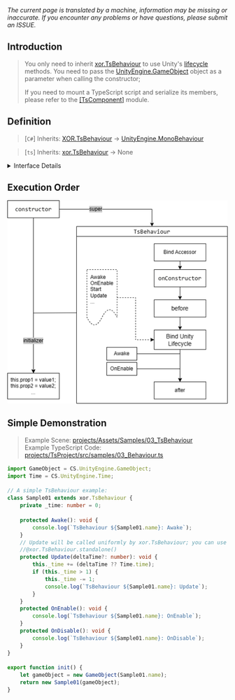 *The current page is translated by a machine, information may be missing or inaccurate. If you encounter any problems or have questions, please submit an ISSUE.*

## Introduction
> You only need to inherit [xor.TsBehaviour](../../projects/TsEditorProject/src/xor/components/behaviour.ts) to use Unity's [lifecycle](https://docs.unity3d.com/2021.3/Documentation/Manual/ExecutionOrder.html) methods. You need to pass the [UnityEngine.GameObject](https://docs.unity3d.com/ScriptReference/GameObject.html) object as a parameter when calling the constructor;  
> 
> If you need to mount a TypeScript script and serialize its members, please refer to the [[TsComponent]](./TsComponent.md) module.

## Definition
> [`C#`] Inherits: [XOR.TsBehaviour](../../projects/Assets/XOR/Runtime/Src/Components/TsBehaviour/TsBehaviour.cs) → [UnityEngine.MonoBehaviour](https://docs.unity3d.com/ScriptReference/MonoBehaviour.html)  

> [`ts`] Inherits: [xor.TsBehaviour](../../projects/TsEditorProject/src/xor/components/behaviour.ts) → None
<details>
<summary>Interface Details</summary>

| Member  | Description  |
| ------------ | ------------ |
| `get transform(): Transform` | Gets the UnityEngine.Transform component |
| `get gameObject(): GameObject` | Gets the UnityEngine.GameObject component |
| `get enabled(): boolean` |  |
| `set enabled(val: boolean): void` | Sets XOR.TsBehaviour.enable, affecting methods like Update, FixedUpdate, LateUpdate, etc. |
| `get isActiveAndEnabled(): boolean` |  |
| `get tag(): string` | Gets the tag of the GameObject component |
| `set tag(val: string): void` | Sets the tag of the GameObject component |
| `get name(): string` | Gets the name of the GameObject component |
| `set name(val: string): void` | Sets the name of the GameObject component |
| `get rectTransform(): RectTransform` |  |

| Method  | Description  |
| ------------ | ------------ |
| `StartCoroutine(Generator \| () => Generator): UnityEngine.Coroutine` | Starts a coroutine (preferably use Promise) |
| `StopCoroutine(UnityEngine.Coroutine): void` | Stops a coroutine |
| `StopAllCoroutines(): void` | Stops all coroutine instances |

| Decorators  | Description  |
| ------------ | ------------ |
| `@xor.TsBehaviour.standalone(): PropertyDecorator` | Calls as a standalone component (applicable to Update, LateUpdate, and FixedUpdate methods; by default, it uses BatchProxy to manage calls to meet higher performance requirements) |
| `@xor.TsBehaviour.frameskip(number): PropertyDecorator` | Calls across frames (globally shared/non-individual frameskip zone), conflicts with standalone components |
| `@xor.TsBehaviour.throttle(boolean): PropertyDecorator` | Applicable to async/Promise methods; will only be called again after the previous call is completed (Awake, Update, FixedUpdate, etc.) |
</details>

## Execution Order
![image](../../images/execution_order.png)

## Simple Demonstration
> Example Scene: [projects/Assets/Samples/03_TsBehaviour](../../projects/Assets/Samples/03_TsBehaviour)  
> Example TypeScript Code: [projects/TsProject/src/samples/03_Behaviour.ts](../../projects/TsProject/src/samples/03_TsBehaviour.ts)  
```typescript
import GameObject = CS.UnityEngine.GameObject;
import Time = CS.UnityEngine.Time;

// A simple TsBehaviour example:
class Sample01 extends xor.TsBehaviour {
    private _time: number = 0;

    protected Awake(): void {
        console.log(`TsBehaviour ${Sample01.name}: Awake`);
    }
    // Update will be called uniformly by xor.TsBehaviour; you can use the `standalone` decorator to inform xor.TsBehaviour to use a separate Update call for the component
    //@xor.TsBehaviour.standalone()
    protected Update(deltaTime?: number): void {
        this._time += (deltaTime ?? Time.time);
        if (this._time > 1) {
            this._time -= 1;
            console.log(`TsBehaviour ${Sample01.name}: Update`);
        }
    }
    protected OnEnable(): void {
        console.log(`TsBehaviour ${Sample01.name}: OnEnable`);
    }
    protected OnDisable(): void {
        console.log(`TsBehaviour ${Sample01.name}: OnDisable`);
    }
}

export function init() {
    let gameObject = new GameObject(Sample01.name);
    return new Sample01(gameObject);
}
